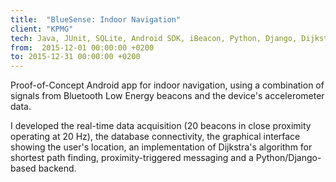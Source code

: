 ```yaml
---
title:  "BlueSense: Indoor Navigation"
client: "KPMG"
tech: Java, JUnit, SQLite, Android SDK, iBeacon, Python, Django, Dijkstra's algorithm
from:  2015-12-01 00:00:00 +0200
to: 2015-12-31 00:00:00 +0200
---
```

Proof-of-Concept Android app for indoor navigation, using a combination of signals from Bluetooth Low Energy beacons and the device's accelerometer data.

I developed the real-time data acquisition (20 beacons in close proximity operating at 20 Hz), the database connectivity, the graphical interface showing the user's location, an implementation of Dijkstra's algorithm for shortest path finding, proximity-triggered messaging and a Python/Django-based backend.
 
